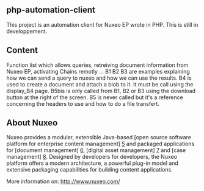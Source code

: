 ## php-automation-client

This project is an automation client for Nuxeo EP wrote in PHP.
This is still in developpement.

## Content

Function list which allows queries, retreiving document information from Nuxeo EP, activating Chains remotly ...
B1 B2 B3 are examples explaining how we can send a query to nuxeo and how we can use the results.
B4 is used to create a document and attach a blob to it. It must be call using the display_B4 page.
B5bis is only called from B1, B2 or B3 using the download button at the right of the screen.
B5 is never called but it's a reference concerning the headers to use and how to do a file transfert.

## About Nuxeo

Nuxeo provides a modular, extensible Java-based [open source software
platform for enterprise content management] [5] and packaged applications
for [document management] [6], [digital asset management] [7] and
[case management] [8]. Designed by developers for developers, the Nuxeo
platform offers a modern architecture, a powerful plug-in model and
extensive packaging capabilities for building content applications.

[5]: http://www.nuxeo.com/en/products/ep
[6]: http://www.nuxeo.com/en/products/document-management
[7]: http://www.nuxeo.com/en/products/dam
[8]: http://www.nuxeo.com/en/products/case-management

More information on: <http://www.nuxeo.com/>